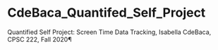 # CdeBaca_Quantifed_Self_Project
Quantified Self Project: Screen Time Data Tracking, Isabella CdeBaca, CPSC 222, Fall 2020¶

